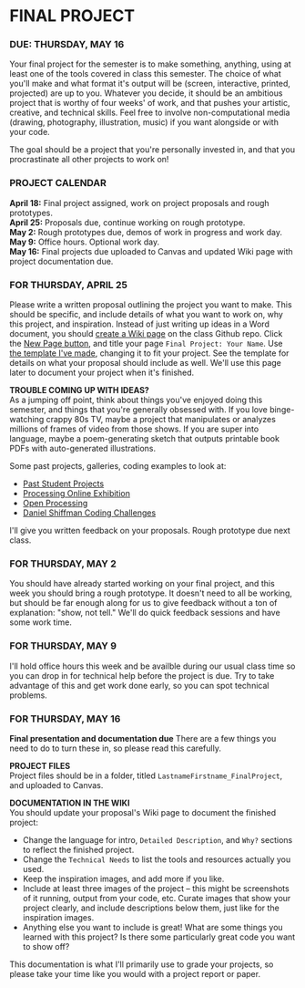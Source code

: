 FINAL PROJECT
====

### DUE: THURSDAY, MAY 16

Your final project for the semester is to make something, anything, using at least one of the tools covered in class this semester. The choice of what you'll make and what format it's output will be (screen, interactive, printed, projected) are up to you. Whatever you decide, it should be an ambitious project that is worthy of four weeks' of work, and that pushes your artistic, creative, and technical skills. Feel free to involve non-computational media (drawing, photography, illustration, music) if you want alongside or with your code.

The goal should be a project that you're personally invested in, and that you procrastinate all other projects to work on!

### PROJECT CALENDAR  
**April 18:** Final project assigned, work on project proposals and rough prototypes.  
**April 25:** Proposals due, continue working on rough prototype.  
**May 2:** Rough prototypes due, demos of work in progress and work day.  
**May 9:** Office hours. Optional work day.   
**May 16:** Final projects due uploaded to Canvas and updated Wiki page with project documentation due.  

### FOR THURSDAY, APRIL 25  
Please write a written proposal outlining the project you want to make. This should be specific, and include details of what you want to work on, why this project, and inspiration. Instead of just writing up ideas in a Word document, you should [create a Wiki page](https://github.com/reminagreenfield/CreativeProgramming1/wiki) on the class Github repo. Click the [New Page button](https://github.com/reminagreenfield/CreativeProgramming1/wiki/_new), and title your page `Final Project: Your Name`. Use [the template I've made](https://github.com/reminagreenfield/CreativeProgramming1/wiki/Final-Project-Template:-FirstName-LastName), changing it to fit your project. See the template for details on what your proposal should include as well. We'll use this page later to document your project when it's finished.  

**TROUBLE COMING UP WITH IDEAS?**  
As a jumping off point, think about things you've enjoyed doing this semester, and things that you're generally obsessed with. If you love binge-watching crappy 80s TV, maybe a project that manipulates or analyzes millions of frames of video from those shows. If you are super into language, maybe a poem-generating sketch that outputs printable book PDFs with auto-generated illustrations.

Some past projects, galleries, coding examples to look at:

* [Past Student Projects](https://github.com/jeffThompson/CreativeProgramming1/wiki)
* [Processing Online Exhibition](https://processing.org/exhibition/)
* [Open Processing](https://www.openprocessing.org/)
* [Daniel Shiffman Coding Challenges](https://www.youtube.com/watch?v=17WoOqgXsRM&list=PLRqwX-V7Uu6ZiZxtDDRCi6uhfTH4FilpH)

I'll give you written feedback on your proposals. Rough prototype due next class.

### FOR THURSDAY, MAY 2   
You should have already started working on your final project, and this week you should bring a rough prototype. It doesn't need to all be working, but should be far enough along for us to give feedback without a ton of explanation: "show, not tell." We'll do quick feedback sessions and have some work time.

### FOR THURSDAY, MAY 9
I'll hold office hours this week and be availble during our usual class time so you can drop in for technical help before the project is due. Try to take advantage of this and get work done early, so you can spot technical problems.

### FOR THURSDAY, MAY 16   
**Final presentation and documentation due** There are a few things you need to do to turn these in, so please read this carefully.

**PROJECT FILES**  
Project files should be in a folder, titled `LastnameFirstname_FinalProject`, and uploaded to Canvas.

**DOCUMENTATION IN THE WIKI**  
You should update your proposal's Wiki page to document the finished project:  

* Change the language for intro, `Detailed Description`, and `Why?` sections to reflect the finished project.  
* Change the `Technical Needs` to list the tools and resources actually you used.  
* Keep the inspiration images, and add more if you like.  
* Include at least three images of the project – this might be screenshots of it running, output from your code, etc. Curate images that show your project clearly, and include descriptions below them, just like for the inspiration images.  
* Anything else you want to include is great! What are some things you learned with this project? Is there some particularly great code you want to show off?

This documentation is what I'll primarily use to grade your projects, so please take your time like you would with a project report or paper.
